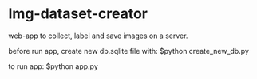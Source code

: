 # Img-dataset-creator
web-app to collect, label and save images on a server. 

before run app, create new db.sqlite file with:
$python create_new_db.py

to run app:
$python app.py
